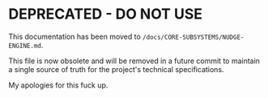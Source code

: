 
# DEPRECATED - DO NOT USE

This documentation has been moved to `/docs/CORE-SUBSYSTEMS/NUDGE-ENGINE.md`.

This file is now obsolete and will be removed in a future commit to maintain a single source of truth for the project's technical specifications.

My apologies for this fuck up.
